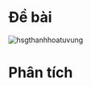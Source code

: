 # Đề bài
![hsgthanhhoatuvung](https://github.com/VanHoang110802/Competitive_Programming/assets/108053955/f174fe70-a998-425f-aef6-d5dcd6b17920)

# Phân tích
